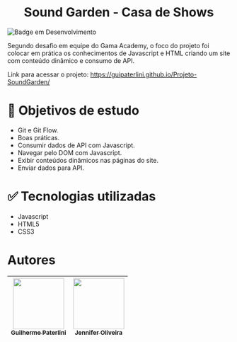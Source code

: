 <h1 align="center"> Sound Garden - Casa de Shows </h1>

![Badge em Desenvolvimento](http://img.shields.io/static/v1?label=STATUS&message=EM%20DESENVOLVIMENTO&color=GREEN&style=for-the-badge)

Segundo desafio em equipe do Gama Academy, o foco do projeto foi colocar em prática os conhecimentos de Javascript e HTML criando um site com conteúdo dinâmico e consumo de API.

Link para acessar o projeto: https://guipaterlini.github.io/Projeto-SoundGarden/

# 📁 Objetivos de estudo
- Git e Git Flow.
- Boas práticas.
- Consumir dados de API com Javascript.
- Navegar pelo DOM com Javascript.
- Exibir conteúdos dinâmicos nas páginas do site.
- Enviar dados para API.


# ✅ Tecnologias utilizadas

- Javascript
- HTML5
- CSS3

# Autores

| [<img src="https://avatars.githubusercontent.com/guipaterlini" width=115><br><sub>Guilherme Paterlini</sub>](https://github.com/guipaterlini) |  [<img src="https://avatars.githubusercontent.com/JenniferOSF" width=115><br><sub>Jennifer Oliveira</sub>](https://github.com/JenniferOSF) |  
| :---: | :---: |
